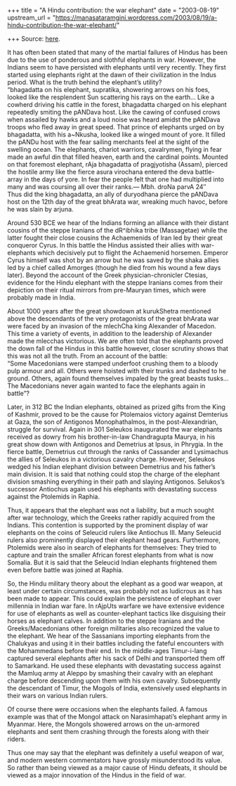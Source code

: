 +++
title = "A Hindu contribution: the war elephant"
date = "2003-08-19"
upstream_url = "https://manasataramgini.wordpress.com/2003/08/19/a-hindu-contribution-the-war-elephant/"

+++
Source: [here](https://manasataramgini.wordpress.com/2003/08/19/a-hindu-contribution-the-war-elephant/).

It has often been stated that many of the martial failures of Hindus has
been due to the use of ponderous and slothful elephants in war. However,
the Indians seem to have persisted with elephants until very recently.
They first started using elephants right at the dawn of their
civilization in the Indus period. What is the truth behind the
elephant’s utility?  
“bhagadatta on his elephant, supratika, showering arrows on his foes,
looked like the resplendent Sun scattering his rays on the earth… Like a
cowherd driving his cattle in the forest, bhagadatta charged on his
elephant repeatedly smiting the pANDava host. Like the cawing of
confused crows when assailed by hawks and a loud noise was heard amidst
the pANDava troops who fled away in great speed. That prince of
elephants urged on by bhagadatta, with his a\~Nkusha, looked like a
winged mount of yore. It filled the pANDu host with the fear sailing
merchants feel at the sight of the swelling ocean. The elephants,
chariot warriors, cavalrymen, flying in fear made an awful din that
filled heaven, earth and the cardinal points. Mounted on that foremost
elephant, rAja bhagadatta of pragjyotisha (Assam), pierced the hostile
army like the fierce asura virochana entered the deva battle-array in
the days of yore. In fear the people felt that one had multiplied into
many and was coursing all over their ranks.— Mbh. droNa parvA 24″  
Thus did the king bhagadatta, an ally of duryodhana pierce the pANDava
host on the 12th day of the great bhArata war, wreaking much havoc,
before he was slain by arjuna.

Around 530 BCE we hear of the Indians forming an alliance with their
distant cousins of the steppe Iranians of the dR^ibhika tribe
(Massagetae) while the latter fought their close cousins the Achaemenids
of Iran led by their great conqueror Cyrus. In this battle the Hindus
assisted their allies with war-elephants which decisively put to flight
the Achaemenid horsemen. Emperor Cyrus himself was shot by an arrow but
he was saved by the shaka allies led by a chief called Amorges (though
he died from his wound a few days later). Beyond the account of the
Greek physician-chronicler Ctesias, evidence for the Hindu elephant with
the steppe Iranians comes from their depiction on their ritual mirrors
from pre-Mauryan times, which were probably made in India.

About 1000 years after the great showdown at kurukShetra mentioned above
the descendants of the very protagonists of the great bhArata war were
faced by an invasion of the mlechCha king Alexander of Macedon. This
time a variety of events, in addition to the leadership of Alexander
made the mlecchas victorious. We are often told that the elephants
proved the down fall of the Hindus in this battle however, closer
scrutiny shows that this was not all the truth. From an account of the
battle:  
“Some Macedonians were stamped underfoot crushing them to a bloody pulp
armour and all. Others were hoisted with their trunks and dashed to he
ground. Others, again found themselves impaled by the great beasts
tusks… The Macedonians never again wanted to face the elephants again in
battle”?

Later, in 312 BC the Indian elephants, obtained as prized gifts from the
King of Kashmir, proved to be the cause for Ptolemaios victory against
Demterius at Gaza, the son of Antigonos Monophathalmos, in the
post-Alexandrian, struggle for survival. Again in 301 Seleukos
inaugurated the war elephants received as dowry from his brother-in-law
Chandragupta Maurya, in his great show down with Antigonos and Demetrius
at Ipsus, in Phrygia. In the fierce battle, Demetrius cut through the
ranks of Cassander and Lysimachus the allies of Seleukos in a victorious
cavalry charge. However, Seleukos wedged his Indian elephant division
between Demetrius and his father’s main division. It is said that
nothing could stop the charge of the elephant division smashing
everything in their path and slaying Antigonos. Selukos’s successor
Antiochus again used his elephants with devastating success against the
Ptolemids in Raphia.

Thus, it appears that the elephant was not a liability, but a much
sought after war technology, which the Greeks rather rapidly acquired
from the Indians. This contention is supported by the prominent display
of war elephants on the coins of Seleucid rulers like Antiochus III.
Many Seleucid rulers also prominently displayed their elephant head
gears. Furthermore, Ptolemids were also in search of elephants for
themselves: They tried to capture and train the smaller African forest
elephants from what is now Somalia. But it is said that the Seleucid
Indian elephants frightened them even before battle was joined at
Raphia.

So, the Hindu military theory about the elephant as a good war weapon,
at least under certain circumstances, was probably not as ludicrous as
it has been made to appear. This could explain the persistence of
elephant over millennia in Indian war fare. In rAjpUts warfare we have
extensive evidence for use of elephants as well as counter-elephant
tactics like disguising their horses as elephant calves. In addition to
the steppe Iranians and the Greeks/Macedonians other foreign militaries
also recognized the value to the elephant. We hear of the Sassanians
importing elephants from the Chalukyas and using it in their battles
including the fateful encounters with the Mohammedans before their end.
In the middle-ages Timur-i-lang captured several elephants after his
sack of Delhi and transported them off to Samarkand. He used these
elephants with devastating success against the Mamluq army at Aleppo by
smashing their cavalry with an elephant charge before descending upon
them with his own cavalry. Subsequently the descendant of Timur, the
Mogols of India, extensively used elephants in their wars on various
Indian rulers.

Of course there were occasions when the elephants failed. A famous
example was that of the Mongol attack on Narasimhapati’s elephant army
in Myanmar. Here, the Mongols showered arrows on the un-armored
elephants and sent them crashing through the forests along with their
riders.

Thus one may say that the elephant was definitely a useful weapon of
war, and modern western commentators have grossly misunderstood its
value. So rather than being viewed as a major cause of Hindu defeats, it
should be viewed as a major innovation of the Hindus in the field of
war.

